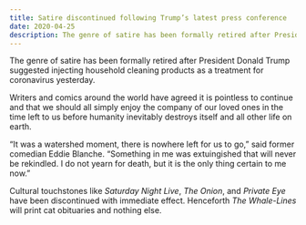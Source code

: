 ```yaml
---
title: Satire discontinued following Trump’s latest press conference
date: 2020-04-25
description: The genre of satire has been formally retired after President Donald Trump suggested injecting household cleaning products as a treatment for coronavirus yesterday.
---
```


The genre of satire has been formally retired after President Donald Trump suggested injecting household cleaning products as a treatment for coronavirus yesterday.

Writers and comics around the world have agreed it is pointless to continue and that we should all simply enjoy the company of our loved ones in the time left to us before humanity inevitably destroys itself and all other life on earth.

“It was a watershed moment, there is nowhere left for us to go,” said former comedian Eddie Blanche. “Something in me was extuingished that will never be rekindled. I do not yearn for death, but it is the only thing certain to me now.”

Cultural touchstones like _Saturday Night Live_, _The Onion_, and _Private Eye_ have been discontinued with immediate effect. Henceforth _The Whale-Lines_ will print cat obituaries and nothing else.
